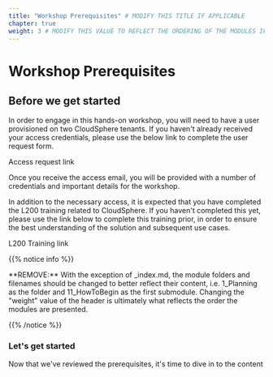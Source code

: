 ```yaml
---
title: "Workshop Prerequisites" # MODIFY THIS TITLE IF APPLICABLE
chapter: true
weight: 3 # MODIFY THIS VALUE TO REFLECT THE ORDERING OF THE MODULES IF APPLICABLE
---
```


# Workshop Prerequisites <!-- MODIFY THIS HEADING IF APPLICABLE -->

## Before we get started <!-- MODIFY THIS SUBHEADING -->

In order to engage in this hands-on workshop, you will need to have a user provisioned on two CloudSphere tenants.  If you haven't already received your access credentials, please use the below link to complete the user request form.  

Access request link

Once you receive the access email, you will be provided with a number of credentials and important details for the workshop.  <!-- How to handle the IPs for appliances, server creds etc.-->

In addition to the necessary access, it is expected that you have completed the L200 training related to CloudSphere.  If you haven't completed this yet, please use the link below to complete this training prior, in order to ensure the best understanding of the solution and subsequent use cases.  

L200 Training link

{{% notice info %}}
<p style='text-align: left;'>
**REMOVE:** With the exception of _index.md, the module folders and filenames should be changed to better reflect their content, i.e. 1_Planning as the folder and 11_HowToBegin as the first submodule. Changing the "weight" value of the header is ultimately what reflects the order the modules are presented.
</p>
{{% /notice %}}

### Let's get started <!-- MODIFY THIS HEADING -->
Now that we've reviewed the prerequisites, it's time to dive in to the content

